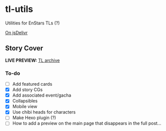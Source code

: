 # tl-utils
Utilities for EnStars TLs (?)

[On jsDelivr](https://cdn.jsdelivr.net/gh/enstars/tl-utils/)

## Story Cover
**LIVE PREVIEW:** [TL archive](https://watatomo.github.io/tl/post/phantom_thieves_vs_detectives/)

### To-do
- [ ] Add featured cards
- [x] Add story CGs
- [x] Add associated event/gacha
- [x] Collapsibles
- [x] Mobile view
- [x] Use chibi heads for characters
- [ ] Make Hexo plugin (?)
- [ ] How to add a preview on the main page that disappears in the full post...
